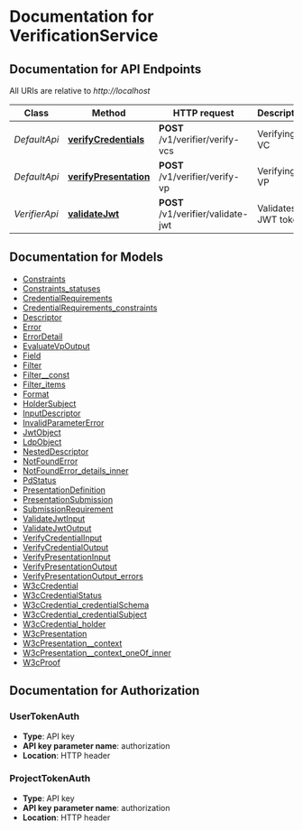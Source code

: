 # Documentation for VerificationService

<a name="documentation-for-api-endpoints"></a>

## Documentation for API Endpoints

All URIs are relative to _http://localhost_

| Class         | Method                                                          | HTTP request                       | Description         |
| ------------- | --------------------------------------------------------------- | ---------------------------------- | ------------------- |
| _DefaultApi_  | [**verifyCredentials**](Apis/DefaultApi.md#verifycredentials)   | **POST** /v1/verifier/verify-vcs   | Verifying VC        |
| _DefaultApi_  | [**verifyPresentation**](Apis/DefaultApi.md#verifypresentation) | **POST** /v1/verifier/verify-vp    | Verifying VP        |
| _VerifierApi_ | [**validateJwt**](Apis/VerifierApi.md#validatejwt)              | **POST** /v1/verifier/validate-jwt | Validates JWT token |

<a name="documentation-for-models"></a>

## Documentation for Models

- [Constraints](./Models/Constraints.md)
- [Constraints_statuses](./Models/Constraints_statuses.md)
- [CredentialRequirements](./Models/CredentialRequirements.md)
- [CredentialRequirements_constraints](./Models/CredentialRequirements_constraints.md)
- [Descriptor](./Models/Descriptor.md)
- [Error](./Models/Error.md)
- [ErrorDetail](./Models/ErrorDetail.md)
- [EvaluateVpOutput](./Models/EvaluateVpOutput.md)
- [Field](./Models/Field.md)
- [Filter](./Models/Filter.md)
- [Filter\_\_const](./Models/Filter__const.md)
- [Filter_items](./Models/Filter_items.md)
- [Format](./Models/Format.md)
- [HolderSubject](./Models/HolderSubject.md)
- [InputDescriptor](./Models/InputDescriptor.md)
- [InvalidParameterError](./Models/InvalidParameterError.md)
- [JwtObject](./Models/JwtObject.md)
- [LdpObject](./Models/LdpObject.md)
- [NestedDescriptor](./Models/NestedDescriptor.md)
- [NotFoundError](./Models/NotFoundError.md)
- [NotFoundError_details_inner](./Models/NotFoundError_details_inner.md)
- [PdStatus](./Models/PdStatus.md)
- [PresentationDefinition](./Models/PresentationDefinition.md)
- [PresentationSubmission](./Models/PresentationSubmission.md)
- [SubmissionRequirement](./Models/SubmissionRequirement.md)
- [ValidateJwtInput](./Models/ValidateJwtInput.md)
- [ValidateJwtOutput](./Models/ValidateJwtOutput.md)
- [VerifyCredentialInput](./Models/VerifyCredentialInput.md)
- [VerifyCredentialOutput](./Models/VerifyCredentialOutput.md)
- [VerifyPresentationInput](./Models/VerifyPresentationInput.md)
- [VerifyPresentationOutput](./Models/VerifyPresentationOutput.md)
- [VerifyPresentationOutput_errors](./Models/VerifyPresentationOutput_errors.md)
- [W3cCredential](./Models/W3cCredential.md)
- [W3cCredentialStatus](./Models/W3cCredentialStatus.md)
- [W3cCredential_credentialSchema](./Models/W3cCredential_credentialSchema.md)
- [W3cCredential_credentialSubject](./Models/W3cCredential_credentialSubject.md)
- [W3cCredential_holder](./Models/W3cCredential_holder.md)
- [W3cPresentation](./Models/W3cPresentation.md)
- [W3cPresentation\_\_context](./Models/W3cPresentation__context.md)
- [W3cPresentation\_\_context_oneOf_inner](./Models/W3cPresentation__context_oneOf_inner.md)
- [W3cProof](./Models/W3cProof.md)

<a name="documentation-for-authorization"></a>

## Documentation for Authorization

<a name="UserTokenAuth"></a>

### UserTokenAuth

- **Type**: API key
- **API key parameter name**: authorization
- **Location**: HTTP header

<a name="ProjectTokenAuth"></a>

### ProjectTokenAuth

- **Type**: API key
- **API key parameter name**: authorization
- **Location**: HTTP header
